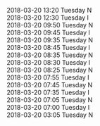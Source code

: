 2018-03-20 13:20 Tuesday  N  
2018-03-20 12:30 Tuesday  I  
2018-03-20 09:50 Tuesday  N  
2018-03-20 09:45 Tuesday  I  
2018-03-20 09:35 Tuesday  N  
2018-03-20 08:45 Tuesday  I  
2018-03-20 08:35 Tuesday  N  
2018-03-20 08:30 Tuesday  I  
2018-03-20 08:25 Tuesday  N  
2018-03-20 07:55 Tuesday  I  
2018-03-20 07:45 Tuesday  N  
2018-03-20 07:35 Tuesday  I  
2018-03-20 07:05 Tuesday  N  
2018-03-20 07:00 Tuesday  I  
2018-03-20 03:05 Tuesday  N  
